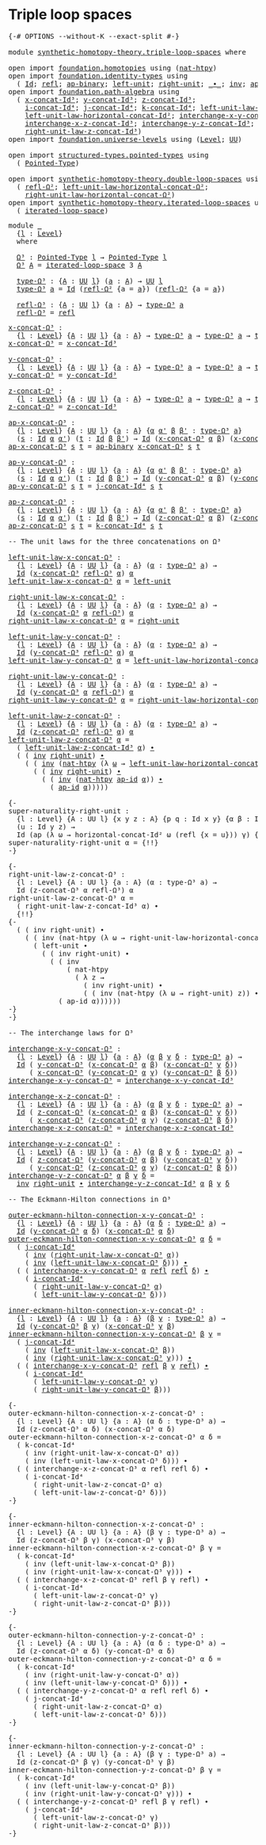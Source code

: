 # Triple loop spaces

<pre class="Agda"><a id="31" class="Symbol">{-#</a> <a id="35" class="Keyword">OPTIONS</a> <a id="43" class="Pragma">--without-K</a> <a id="55" class="Pragma">--exact-split</a> <a id="69" class="Symbol">#-}</a>

<a id="74" class="Keyword">module</a> <a id="81" href="synthetic-homotopy-theory.triple-loop-spaces.html" class="Module">synthetic-homotopy-theory.triple-loop-spaces</a> <a id="126" class="Keyword">where</a>

<a id="133" class="Keyword">open</a> <a id="138" class="Keyword">import</a> <a id="145" href="foundation.homotopies.html" class="Module">foundation.homotopies</a> <a id="167" class="Keyword">using</a> <a id="173" class="Symbol">(</a><a id="174" href="foundation-core.homotopies.html#3508" class="Function">nat-htpy</a><a id="182" class="Symbol">)</a>
<a id="184" class="Keyword">open</a> <a id="189" class="Keyword">import</a> <a id="196" href="foundation.identity-types.html" class="Module">foundation.identity-types</a> <a id="222" class="Keyword">using</a>
  <a id="230" class="Symbol">(</a> <a id="232" href="foundation-core.identity-types.html#1754" class="Datatype">Id</a><a id="234" class="Symbol">;</a> <a id="236" href="foundation-core.identity-types.html#1807" class="InductiveConstructor">refl</a><a id="240" class="Symbol">;</a> <a id="242" href="foundation-core.identity-types.html#7437" class="Function">ap-binary</a><a id="251" class="Symbol">;</a> <a id="253" href="foundation-core.identity-types.html#2986" class="Function">left-unit</a><a id="262" class="Symbol">;</a> <a id="264" href="foundation-core.identity-types.html#3061" class="Function">right-unit</a><a id="274" class="Symbol">;</a> <a id="276" href="foundation-core.identity-types.html#2412" class="Function Operator">_∙_</a><a id="279" class="Symbol">;</a> <a id="281" href="foundation-core.identity-types.html#2716" class="Function">inv</a><a id="284" class="Symbol">;</a> <a id="286" href="foundation-core.identity-types.html#4153" class="Function">ap-id</a><a id="291" class="Symbol">)</a>
<a id="293" class="Keyword">open</a> <a id="298" class="Keyword">import</a> <a id="305" href="foundation.path-algebra.html" class="Module">foundation.path-algebra</a> <a id="329" class="Keyword">using</a>
  <a id="337" class="Symbol">(</a> <a id="339" href="foundation.path-algebra.html#6449" class="Function">x-concat-Id³</a><a id="351" class="Symbol">;</a> <a id="353" href="foundation.path-algebra.html#6604" class="Function">y-concat-Id³</a><a id="365" class="Symbol">;</a> <a id="367" href="foundation.path-algebra.html#6788" class="Function">z-concat-Id³</a><a id="379" class="Symbol">;</a>
    <a id="385" href="foundation.path-algebra.html#9114" class="Function">i-concat-Id⁴</a><a id="397" class="Symbol">;</a> <a id="399" href="foundation.path-algebra.html#9344" class="Function">j-concat-Id⁴</a><a id="411" class="Symbol">;</a> <a id="413" href="foundation.path-algebra.html#9587" class="Function">k-concat-Id⁴</a><a id="425" class="Symbol">;</a> <a id="427" href="foundation.path-algebra.html#8021" class="Function">left-unit-law-z-concat-Id³</a><a id="453" class="Symbol">;</a>
    <a id="459" href="foundation.path-algebra.html#5610" class="Function">left-unit-law-horizontal-concat-Id²</a><a id="494" class="Symbol">;</a> <a id="496" href="foundation.path-algebra.html#11790" class="Function">interchange-x-y-concat-Id³</a><a id="522" class="Symbol">;</a>
    <a id="528" href="foundation.path-algebra.html#12125" class="Function">interchange-x-z-concat-Id³</a><a id="554" class="Symbol">;</a> <a id="556" href="foundation.path-algebra.html#12480" class="Function">interchange-y-z-concat-Id³</a><a id="582" class="Symbol">;</a>
    <a id="588" href="foundation.path-algebra.html#8324" class="Function">right-unit-law-z-concat-Id³</a><a id="615" class="Symbol">)</a>
<a id="617" class="Keyword">open</a> <a id="622" class="Keyword">import</a> <a id="629" href="foundation.universe-levels.html" class="Module">foundation.universe-levels</a> <a id="656" class="Keyword">using</a> <a id="662" class="Symbol">(</a><a id="663" href="Agda.Primitive.html#597" class="Postulate">Level</a><a id="668" class="Symbol">;</a> <a id="670" href="foundation-core.universe-levels.html#222" class="Primitive">UU</a><a id="672" class="Symbol">)</a>

<a id="675" class="Keyword">open</a> <a id="680" class="Keyword">import</a> <a id="687" href="structured-types.pointed-types.html" class="Module">structured-types.pointed-types</a> <a id="718" class="Keyword">using</a>
  <a id="726" class="Symbol">(</a> <a id="728" href="structured-types.pointed-types.html#383" class="Function">Pointed-Type</a><a id="740" class="Symbol">)</a>

<a id="743" class="Keyword">open</a> <a id="748" class="Keyword">import</a> <a id="755" href="synthetic-homotopy-theory.double-loop-spaces.html" class="Module">synthetic-homotopy-theory.double-loop-spaces</a> <a id="800" class="Keyword">using</a>
  <a id="808" class="Symbol">(</a> <a id="810" href="synthetic-homotopy-theory.double-loop-spaces.html#905" class="Function">refl-Ω²</a><a id="817" class="Symbol">;</a> <a id="819" href="synthetic-homotopy-theory.double-loop-spaces.html#1605" class="Function">left-unit-law-horizontal-concat-Ω²</a><a id="853" class="Symbol">;</a>
    <a id="859" href="synthetic-homotopy-theory.double-loop-spaces.html#2209" class="Function">right-unit-law-horizontal-concat-Ω²</a><a id="894" class="Symbol">)</a>
<a id="896" class="Keyword">open</a> <a id="901" class="Keyword">import</a> <a id="908" href="synthetic-homotopy-theory.iterated-loop-spaces.html" class="Module">synthetic-homotopy-theory.iterated-loop-spaces</a> <a id="955" class="Keyword">using</a>
  <a id="963" class="Symbol">(</a> <a id="965" href="synthetic-homotopy-theory.iterated-loop-spaces.html#502" class="Function">iterated-loop-space</a><a id="984" class="Symbol">)</a>
</pre>
<pre class="Agda"><a id="999" class="Keyword">module</a> <a id="1006" href="synthetic-homotopy-theory.triple-loop-spaces.html#1006" class="Module">_</a>
  <a id="1010" class="Symbol">{</a><a id="1011" href="synthetic-homotopy-theory.triple-loop-spaces.html#1011" class="Bound">l</a> <a id="1013" class="Symbol">:</a> <a id="1015" href="Agda.Primitive.html#597" class="Postulate">Level</a><a id="1020" class="Symbol">}</a>
  <a id="1024" class="Keyword">where</a>
  
  <a id="1035" href="synthetic-homotopy-theory.triple-loop-spaces.html#1035" class="Function">Ω³</a> <a id="1038" class="Symbol">:</a> <a id="1040" href="structured-types.pointed-types.html#383" class="Function">Pointed-Type</a> <a id="1053" href="synthetic-homotopy-theory.triple-loop-spaces.html#1011" class="Bound">l</a> <a id="1055" class="Symbol">→</a> <a id="1057" href="structured-types.pointed-types.html#383" class="Function">Pointed-Type</a> <a id="1070" href="synthetic-homotopy-theory.triple-loop-spaces.html#1011" class="Bound">l</a>
  <a id="1074" href="synthetic-homotopy-theory.triple-loop-spaces.html#1035" class="Function">Ω³</a> <a id="1077" href="synthetic-homotopy-theory.triple-loop-spaces.html#1077" class="Bound">A</a> <a id="1079" class="Symbol">=</a> <a id="1081" href="synthetic-homotopy-theory.iterated-loop-spaces.html#502" class="Function">iterated-loop-space</a> <a id="1101" class="Number">3</a> <a id="1103" href="synthetic-homotopy-theory.triple-loop-spaces.html#1077" class="Bound">A</a>
  
  <a id="1110" href="synthetic-homotopy-theory.triple-loop-spaces.html#1110" class="Function">type-Ω³</a> <a id="1118" class="Symbol">:</a> <a id="1120" class="Symbol">{</a><a id="1121" href="synthetic-homotopy-theory.triple-loop-spaces.html#1121" class="Bound">A</a> <a id="1123" class="Symbol">:</a> <a id="1125" href="foundation-core.universe-levels.html#222" class="Primitive">UU</a> <a id="1128" href="synthetic-homotopy-theory.triple-loop-spaces.html#1011" class="Bound">l</a><a id="1129" class="Symbol">}</a> <a id="1131" class="Symbol">(</a><a id="1132" href="synthetic-homotopy-theory.triple-loop-spaces.html#1132" class="Bound">a</a> <a id="1134" class="Symbol">:</a> <a id="1136" href="synthetic-homotopy-theory.triple-loop-spaces.html#1121" class="Bound">A</a><a id="1137" class="Symbol">)</a> <a id="1139" class="Symbol">→</a> <a id="1141" href="foundation-core.universe-levels.html#222" class="Primitive">UU</a> <a id="1144" href="synthetic-homotopy-theory.triple-loop-spaces.html#1011" class="Bound">l</a>
  <a id="1148" href="synthetic-homotopy-theory.triple-loop-spaces.html#1110" class="Function">type-Ω³</a> <a id="1156" href="synthetic-homotopy-theory.triple-loop-spaces.html#1156" class="Bound">a</a> <a id="1158" class="Symbol">=</a> <a id="1160" href="foundation-core.identity-types.html#1754" class="Datatype">Id</a> <a id="1163" class="Symbol">(</a><a id="1164" href="synthetic-homotopy-theory.double-loop-spaces.html#905" class="Function">refl-Ω²</a> <a id="1172" class="Symbol">{</a><a id="1173" class="Argument">a</a> <a id="1175" class="Symbol">=</a> <a id="1177" href="synthetic-homotopy-theory.triple-loop-spaces.html#1156" class="Bound">a</a><a id="1178" class="Symbol">})</a> <a id="1181" class="Symbol">(</a><a id="1182" href="synthetic-homotopy-theory.double-loop-spaces.html#905" class="Function">refl-Ω²</a> <a id="1190" class="Symbol">{</a><a id="1191" class="Argument">a</a> <a id="1193" class="Symbol">=</a> <a id="1195" href="synthetic-homotopy-theory.triple-loop-spaces.html#1156" class="Bound">a</a><a id="1196" class="Symbol">})</a>
  
  <a id="1204" href="synthetic-homotopy-theory.triple-loop-spaces.html#1204" class="Function">refl-Ω³</a> <a id="1212" class="Symbol">:</a> <a id="1214" class="Symbol">{</a><a id="1215" href="synthetic-homotopy-theory.triple-loop-spaces.html#1215" class="Bound">A</a> <a id="1217" class="Symbol">:</a> <a id="1219" href="foundation-core.universe-levels.html#222" class="Primitive">UU</a> <a id="1222" href="synthetic-homotopy-theory.triple-loop-spaces.html#1011" class="Bound">l</a><a id="1223" class="Symbol">}</a> <a id="1225" class="Symbol">{</a><a id="1226" href="synthetic-homotopy-theory.triple-loop-spaces.html#1226" class="Bound">a</a> <a id="1228" class="Symbol">:</a> <a id="1230" href="synthetic-homotopy-theory.triple-loop-spaces.html#1215" class="Bound">A</a><a id="1231" class="Symbol">}</a> <a id="1233" class="Symbol">→</a> <a id="1235" href="synthetic-homotopy-theory.triple-loop-spaces.html#1110" class="Function">type-Ω³</a> <a id="1243" href="synthetic-homotopy-theory.triple-loop-spaces.html#1226" class="Bound">a</a>
  <a id="1247" href="synthetic-homotopy-theory.triple-loop-spaces.html#1204" class="Function">refl-Ω³</a> <a id="1255" class="Symbol">=</a> <a id="1257" href="foundation-core.identity-types.html#1807" class="InductiveConstructor">refl</a>
</pre>
<pre class="Agda"><a id="x-concat-Ω³"></a><a id="1275" href="synthetic-homotopy-theory.triple-loop-spaces.html#1275" class="Function">x-concat-Ω³</a> <a id="1287" class="Symbol">:</a>
  <a id="1291" class="Symbol">{</a><a id="1292" href="synthetic-homotopy-theory.triple-loop-spaces.html#1292" class="Bound">l</a> <a id="1294" class="Symbol">:</a> <a id="1296" href="Agda.Primitive.html#597" class="Postulate">Level</a><a id="1301" class="Symbol">}</a> <a id="1303" class="Symbol">{</a><a id="1304" href="synthetic-homotopy-theory.triple-loop-spaces.html#1304" class="Bound">A</a> <a id="1306" class="Symbol">:</a> <a id="1308" href="foundation-core.universe-levels.html#222" class="Primitive">UU</a> <a id="1311" href="synthetic-homotopy-theory.triple-loop-spaces.html#1292" class="Bound">l</a><a id="1312" class="Symbol">}</a> <a id="1314" class="Symbol">{</a><a id="1315" href="synthetic-homotopy-theory.triple-loop-spaces.html#1315" class="Bound">a</a> <a id="1317" class="Symbol">:</a> <a id="1319" href="synthetic-homotopy-theory.triple-loop-spaces.html#1304" class="Bound">A</a><a id="1320" class="Symbol">}</a> <a id="1322" class="Symbol">→</a> <a id="1324" href="synthetic-homotopy-theory.triple-loop-spaces.html#1110" class="Function">type-Ω³</a> <a id="1332" href="synthetic-homotopy-theory.triple-loop-spaces.html#1315" class="Bound">a</a> <a id="1334" class="Symbol">→</a> <a id="1336" href="synthetic-homotopy-theory.triple-loop-spaces.html#1110" class="Function">type-Ω³</a> <a id="1344" href="synthetic-homotopy-theory.triple-loop-spaces.html#1315" class="Bound">a</a> <a id="1346" class="Symbol">→</a> <a id="1348" href="synthetic-homotopy-theory.triple-loop-spaces.html#1110" class="Function">type-Ω³</a> <a id="1356" href="synthetic-homotopy-theory.triple-loop-spaces.html#1315" class="Bound">a</a>
<a id="1358" href="synthetic-homotopy-theory.triple-loop-spaces.html#1275" class="Function">x-concat-Ω³</a> <a id="1370" class="Symbol">=</a> <a id="1372" href="foundation.path-algebra.html#6449" class="Function">x-concat-Id³</a>

<a id="y-concat-Ω³"></a><a id="1386" href="synthetic-homotopy-theory.triple-loop-spaces.html#1386" class="Function">y-concat-Ω³</a> <a id="1398" class="Symbol">:</a>
  <a id="1402" class="Symbol">{</a><a id="1403" href="synthetic-homotopy-theory.triple-loop-spaces.html#1403" class="Bound">l</a> <a id="1405" class="Symbol">:</a> <a id="1407" href="Agda.Primitive.html#597" class="Postulate">Level</a><a id="1412" class="Symbol">}</a> <a id="1414" class="Symbol">{</a><a id="1415" href="synthetic-homotopy-theory.triple-loop-spaces.html#1415" class="Bound">A</a> <a id="1417" class="Symbol">:</a> <a id="1419" href="foundation-core.universe-levels.html#222" class="Primitive">UU</a> <a id="1422" href="synthetic-homotopy-theory.triple-loop-spaces.html#1403" class="Bound">l</a><a id="1423" class="Symbol">}</a> <a id="1425" class="Symbol">{</a><a id="1426" href="synthetic-homotopy-theory.triple-loop-spaces.html#1426" class="Bound">a</a> <a id="1428" class="Symbol">:</a> <a id="1430" href="synthetic-homotopy-theory.triple-loop-spaces.html#1415" class="Bound">A</a><a id="1431" class="Symbol">}</a> <a id="1433" class="Symbol">→</a> <a id="1435" href="synthetic-homotopy-theory.triple-loop-spaces.html#1110" class="Function">type-Ω³</a> <a id="1443" href="synthetic-homotopy-theory.triple-loop-spaces.html#1426" class="Bound">a</a> <a id="1445" class="Symbol">→</a> <a id="1447" href="synthetic-homotopy-theory.triple-loop-spaces.html#1110" class="Function">type-Ω³</a> <a id="1455" href="synthetic-homotopy-theory.triple-loop-spaces.html#1426" class="Bound">a</a> <a id="1457" class="Symbol">→</a> <a id="1459" href="synthetic-homotopy-theory.triple-loop-spaces.html#1110" class="Function">type-Ω³</a> <a id="1467" href="synthetic-homotopy-theory.triple-loop-spaces.html#1426" class="Bound">a</a>
<a id="1469" href="synthetic-homotopy-theory.triple-loop-spaces.html#1386" class="Function">y-concat-Ω³</a> <a id="1481" class="Symbol">=</a> <a id="1483" href="foundation.path-algebra.html#6604" class="Function">y-concat-Id³</a>

<a id="z-concat-Ω³"></a><a id="1497" href="synthetic-homotopy-theory.triple-loop-spaces.html#1497" class="Function">z-concat-Ω³</a> <a id="1509" class="Symbol">:</a>
  <a id="1513" class="Symbol">{</a><a id="1514" href="synthetic-homotopy-theory.triple-loop-spaces.html#1514" class="Bound">l</a> <a id="1516" class="Symbol">:</a> <a id="1518" href="Agda.Primitive.html#597" class="Postulate">Level</a><a id="1523" class="Symbol">}</a> <a id="1525" class="Symbol">{</a><a id="1526" href="synthetic-homotopy-theory.triple-loop-spaces.html#1526" class="Bound">A</a> <a id="1528" class="Symbol">:</a> <a id="1530" href="foundation-core.universe-levels.html#222" class="Primitive">UU</a> <a id="1533" href="synthetic-homotopy-theory.triple-loop-spaces.html#1514" class="Bound">l</a><a id="1534" class="Symbol">}</a> <a id="1536" class="Symbol">{</a><a id="1537" href="synthetic-homotopy-theory.triple-loop-spaces.html#1537" class="Bound">a</a> <a id="1539" class="Symbol">:</a> <a id="1541" href="synthetic-homotopy-theory.triple-loop-spaces.html#1526" class="Bound">A</a><a id="1542" class="Symbol">}</a> <a id="1544" class="Symbol">→</a> <a id="1546" href="synthetic-homotopy-theory.triple-loop-spaces.html#1110" class="Function">type-Ω³</a> <a id="1554" href="synthetic-homotopy-theory.triple-loop-spaces.html#1537" class="Bound">a</a> <a id="1556" class="Symbol">→</a> <a id="1558" href="synthetic-homotopy-theory.triple-loop-spaces.html#1110" class="Function">type-Ω³</a> <a id="1566" href="synthetic-homotopy-theory.triple-loop-spaces.html#1537" class="Bound">a</a> <a id="1568" class="Symbol">→</a> <a id="1570" href="synthetic-homotopy-theory.triple-loop-spaces.html#1110" class="Function">type-Ω³</a> <a id="1578" href="synthetic-homotopy-theory.triple-loop-spaces.html#1537" class="Bound">a</a>
<a id="1580" href="synthetic-homotopy-theory.triple-loop-spaces.html#1497" class="Function">z-concat-Ω³</a> <a id="1592" class="Symbol">=</a> <a id="1594" href="foundation.path-algebra.html#6788" class="Function">z-concat-Id³</a>

<a id="ap-x-concat-Ω³"></a><a id="1608" href="synthetic-homotopy-theory.triple-loop-spaces.html#1608" class="Function">ap-x-concat-Ω³</a> <a id="1623" class="Symbol">:</a>
  <a id="1627" class="Symbol">{</a><a id="1628" href="synthetic-homotopy-theory.triple-loop-spaces.html#1628" class="Bound">l</a> <a id="1630" class="Symbol">:</a> <a id="1632" href="Agda.Primitive.html#597" class="Postulate">Level</a><a id="1637" class="Symbol">}</a> <a id="1639" class="Symbol">{</a><a id="1640" href="synthetic-homotopy-theory.triple-loop-spaces.html#1640" class="Bound">A</a> <a id="1642" class="Symbol">:</a> <a id="1644" href="foundation-core.universe-levels.html#222" class="Primitive">UU</a> <a id="1647" href="synthetic-homotopy-theory.triple-loop-spaces.html#1628" class="Bound">l</a><a id="1648" class="Symbol">}</a> <a id="1650" class="Symbol">{</a><a id="1651" href="synthetic-homotopy-theory.triple-loop-spaces.html#1651" class="Bound">a</a> <a id="1653" class="Symbol">:</a> <a id="1655" href="synthetic-homotopy-theory.triple-loop-spaces.html#1640" class="Bound">A</a><a id="1656" class="Symbol">}</a> <a id="1658" class="Symbol">{</a><a id="1659" href="synthetic-homotopy-theory.triple-loop-spaces.html#1659" class="Bound">α</a> <a id="1661" href="synthetic-homotopy-theory.triple-loop-spaces.html#1661" class="Bound">α&#39;</a> <a id="1664" href="synthetic-homotopy-theory.triple-loop-spaces.html#1664" class="Bound">β</a> <a id="1666" href="synthetic-homotopy-theory.triple-loop-spaces.html#1666" class="Bound">β&#39;</a> <a id="1669" class="Symbol">:</a> <a id="1671" href="synthetic-homotopy-theory.triple-loop-spaces.html#1110" class="Function">type-Ω³</a> <a id="1679" href="synthetic-homotopy-theory.triple-loop-spaces.html#1651" class="Bound">a</a><a id="1680" class="Symbol">}</a>
  <a id="1684" class="Symbol">(</a><a id="1685" href="synthetic-homotopy-theory.triple-loop-spaces.html#1685" class="Bound">s</a> <a id="1687" class="Symbol">:</a> <a id="1689" href="foundation-core.identity-types.html#1754" class="Datatype">Id</a> <a id="1692" href="synthetic-homotopy-theory.triple-loop-spaces.html#1659" class="Bound">α</a> <a id="1694" href="synthetic-homotopy-theory.triple-loop-spaces.html#1661" class="Bound">α&#39;</a><a id="1696" class="Symbol">)</a> <a id="1698" class="Symbol">(</a><a id="1699" href="synthetic-homotopy-theory.triple-loop-spaces.html#1699" class="Bound">t</a> <a id="1701" class="Symbol">:</a> <a id="1703" href="foundation-core.identity-types.html#1754" class="Datatype">Id</a> <a id="1706" href="synthetic-homotopy-theory.triple-loop-spaces.html#1664" class="Bound">β</a> <a id="1708" href="synthetic-homotopy-theory.triple-loop-spaces.html#1666" class="Bound">β&#39;</a><a id="1710" class="Symbol">)</a> <a id="1712" class="Symbol">→</a> <a id="1714" href="foundation-core.identity-types.html#1754" class="Datatype">Id</a> <a id="1717" class="Symbol">(</a><a id="1718" href="synthetic-homotopy-theory.triple-loop-spaces.html#1275" class="Function">x-concat-Ω³</a> <a id="1730" href="synthetic-homotopy-theory.triple-loop-spaces.html#1659" class="Bound">α</a> <a id="1732" href="synthetic-homotopy-theory.triple-loop-spaces.html#1664" class="Bound">β</a><a id="1733" class="Symbol">)</a> <a id="1735" class="Symbol">(</a><a id="1736" href="synthetic-homotopy-theory.triple-loop-spaces.html#1275" class="Function">x-concat-Ω³</a> <a id="1748" href="synthetic-homotopy-theory.triple-loop-spaces.html#1661" class="Bound">α&#39;</a> <a id="1751" href="synthetic-homotopy-theory.triple-loop-spaces.html#1666" class="Bound">β&#39;</a><a id="1753" class="Symbol">)</a>
<a id="1755" href="synthetic-homotopy-theory.triple-loop-spaces.html#1608" class="Function">ap-x-concat-Ω³</a> <a id="1770" href="synthetic-homotopy-theory.triple-loop-spaces.html#1770" class="Bound">s</a> <a id="1772" href="synthetic-homotopy-theory.triple-loop-spaces.html#1772" class="Bound">t</a> <a id="1774" class="Symbol">=</a> <a id="1776" href="foundation-core.identity-types.html#7437" class="Function">ap-binary</a> <a id="1786" href="synthetic-homotopy-theory.triple-loop-spaces.html#1275" class="Function">x-concat-Ω³</a> <a id="1798" href="synthetic-homotopy-theory.triple-loop-spaces.html#1770" class="Bound">s</a> <a id="1800" href="synthetic-homotopy-theory.triple-loop-spaces.html#1772" class="Bound">t</a>

<a id="ap-y-concat-Ω³"></a><a id="1803" href="synthetic-homotopy-theory.triple-loop-spaces.html#1803" class="Function">ap-y-concat-Ω³</a> <a id="1818" class="Symbol">:</a>
  <a id="1822" class="Symbol">{</a><a id="1823" href="synthetic-homotopy-theory.triple-loop-spaces.html#1823" class="Bound">l</a> <a id="1825" class="Symbol">:</a> <a id="1827" href="Agda.Primitive.html#597" class="Postulate">Level</a><a id="1832" class="Symbol">}</a> <a id="1834" class="Symbol">{</a><a id="1835" href="synthetic-homotopy-theory.triple-loop-spaces.html#1835" class="Bound">A</a> <a id="1837" class="Symbol">:</a> <a id="1839" href="foundation-core.universe-levels.html#222" class="Primitive">UU</a> <a id="1842" href="synthetic-homotopy-theory.triple-loop-spaces.html#1823" class="Bound">l</a><a id="1843" class="Symbol">}</a> <a id="1845" class="Symbol">{</a><a id="1846" href="synthetic-homotopy-theory.triple-loop-spaces.html#1846" class="Bound">a</a> <a id="1848" class="Symbol">:</a> <a id="1850" href="synthetic-homotopy-theory.triple-loop-spaces.html#1835" class="Bound">A</a><a id="1851" class="Symbol">}</a> <a id="1853" class="Symbol">{</a><a id="1854" href="synthetic-homotopy-theory.triple-loop-spaces.html#1854" class="Bound">α</a> <a id="1856" href="synthetic-homotopy-theory.triple-loop-spaces.html#1856" class="Bound">α&#39;</a> <a id="1859" href="synthetic-homotopy-theory.triple-loop-spaces.html#1859" class="Bound">β</a> <a id="1861" href="synthetic-homotopy-theory.triple-loop-spaces.html#1861" class="Bound">β&#39;</a> <a id="1864" class="Symbol">:</a> <a id="1866" href="synthetic-homotopy-theory.triple-loop-spaces.html#1110" class="Function">type-Ω³</a> <a id="1874" href="synthetic-homotopy-theory.triple-loop-spaces.html#1846" class="Bound">a</a><a id="1875" class="Symbol">}</a>
  <a id="1879" class="Symbol">(</a><a id="1880" href="synthetic-homotopy-theory.triple-loop-spaces.html#1880" class="Bound">s</a> <a id="1882" class="Symbol">:</a> <a id="1884" href="foundation-core.identity-types.html#1754" class="Datatype">Id</a> <a id="1887" href="synthetic-homotopy-theory.triple-loop-spaces.html#1854" class="Bound">α</a> <a id="1889" href="synthetic-homotopy-theory.triple-loop-spaces.html#1856" class="Bound">α&#39;</a><a id="1891" class="Symbol">)</a> <a id="1893" class="Symbol">(</a><a id="1894" href="synthetic-homotopy-theory.triple-loop-spaces.html#1894" class="Bound">t</a> <a id="1896" class="Symbol">:</a> <a id="1898" href="foundation-core.identity-types.html#1754" class="Datatype">Id</a> <a id="1901" href="synthetic-homotopy-theory.triple-loop-spaces.html#1859" class="Bound">β</a> <a id="1903" href="synthetic-homotopy-theory.triple-loop-spaces.html#1861" class="Bound">β&#39;</a><a id="1905" class="Symbol">)</a> <a id="1907" class="Symbol">→</a> <a id="1909" href="foundation-core.identity-types.html#1754" class="Datatype">Id</a> <a id="1912" class="Symbol">(</a><a id="1913" href="synthetic-homotopy-theory.triple-loop-spaces.html#1386" class="Function">y-concat-Ω³</a> <a id="1925" href="synthetic-homotopy-theory.triple-loop-spaces.html#1854" class="Bound">α</a> <a id="1927" href="synthetic-homotopy-theory.triple-loop-spaces.html#1859" class="Bound">β</a><a id="1928" class="Symbol">)</a> <a id="1930" class="Symbol">(</a><a id="1931" href="synthetic-homotopy-theory.triple-loop-spaces.html#1386" class="Function">y-concat-Ω³</a> <a id="1943" href="synthetic-homotopy-theory.triple-loop-spaces.html#1856" class="Bound">α&#39;</a> <a id="1946" href="synthetic-homotopy-theory.triple-loop-spaces.html#1861" class="Bound">β&#39;</a><a id="1948" class="Symbol">)</a>
<a id="1950" href="synthetic-homotopy-theory.triple-loop-spaces.html#1803" class="Function">ap-y-concat-Ω³</a> <a id="1965" href="synthetic-homotopy-theory.triple-loop-spaces.html#1965" class="Bound">s</a> <a id="1967" href="synthetic-homotopy-theory.triple-loop-spaces.html#1967" class="Bound">t</a> <a id="1969" class="Symbol">=</a> <a id="1971" href="foundation.path-algebra.html#9344" class="Function">j-concat-Id⁴</a> <a id="1984" href="synthetic-homotopy-theory.triple-loop-spaces.html#1965" class="Bound">s</a> <a id="1986" href="synthetic-homotopy-theory.triple-loop-spaces.html#1967" class="Bound">t</a>

<a id="ap-z-concat-Ω³"></a><a id="1989" href="synthetic-homotopy-theory.triple-loop-spaces.html#1989" class="Function">ap-z-concat-Ω³</a> <a id="2004" class="Symbol">:</a>
  <a id="2008" class="Symbol">{</a><a id="2009" href="synthetic-homotopy-theory.triple-loop-spaces.html#2009" class="Bound">l</a> <a id="2011" class="Symbol">:</a> <a id="2013" href="Agda.Primitive.html#597" class="Postulate">Level</a><a id="2018" class="Symbol">}</a> <a id="2020" class="Symbol">{</a><a id="2021" href="synthetic-homotopy-theory.triple-loop-spaces.html#2021" class="Bound">A</a> <a id="2023" class="Symbol">:</a> <a id="2025" href="foundation-core.universe-levels.html#222" class="Primitive">UU</a> <a id="2028" href="synthetic-homotopy-theory.triple-loop-spaces.html#2009" class="Bound">l</a><a id="2029" class="Symbol">}</a> <a id="2031" class="Symbol">{</a><a id="2032" href="synthetic-homotopy-theory.triple-loop-spaces.html#2032" class="Bound">a</a> <a id="2034" class="Symbol">:</a> <a id="2036" href="synthetic-homotopy-theory.triple-loop-spaces.html#2021" class="Bound">A</a><a id="2037" class="Symbol">}</a> <a id="2039" class="Symbol">{</a><a id="2040" href="synthetic-homotopy-theory.triple-loop-spaces.html#2040" class="Bound">α</a> <a id="2042" href="synthetic-homotopy-theory.triple-loop-spaces.html#2042" class="Bound">α&#39;</a> <a id="2045" href="synthetic-homotopy-theory.triple-loop-spaces.html#2045" class="Bound">β</a> <a id="2047" href="synthetic-homotopy-theory.triple-loop-spaces.html#2047" class="Bound">β&#39;</a> <a id="2050" class="Symbol">:</a> <a id="2052" href="synthetic-homotopy-theory.triple-loop-spaces.html#1110" class="Function">type-Ω³</a> <a id="2060" href="synthetic-homotopy-theory.triple-loop-spaces.html#2032" class="Bound">a</a><a id="2061" class="Symbol">}</a>
  <a id="2065" class="Symbol">(</a><a id="2066" href="synthetic-homotopy-theory.triple-loop-spaces.html#2066" class="Bound">s</a> <a id="2068" class="Symbol">:</a> <a id="2070" href="foundation-core.identity-types.html#1754" class="Datatype">Id</a> <a id="2073" href="synthetic-homotopy-theory.triple-loop-spaces.html#2040" class="Bound">α</a> <a id="2075" href="synthetic-homotopy-theory.triple-loop-spaces.html#2042" class="Bound">α&#39;</a><a id="2077" class="Symbol">)</a> <a id="2079" class="Symbol">(</a><a id="2080" href="synthetic-homotopy-theory.triple-loop-spaces.html#2080" class="Bound">t</a> <a id="2082" class="Symbol">:</a> <a id="2084" href="foundation-core.identity-types.html#1754" class="Datatype">Id</a> <a id="2087" href="synthetic-homotopy-theory.triple-loop-spaces.html#2045" class="Bound">β</a> <a id="2089" href="synthetic-homotopy-theory.triple-loop-spaces.html#2047" class="Bound">β&#39;</a><a id="2091" class="Symbol">)</a> <a id="2093" class="Symbol">→</a> <a id="2095" href="foundation-core.identity-types.html#1754" class="Datatype">Id</a> <a id="2098" class="Symbol">(</a><a id="2099" href="synthetic-homotopy-theory.triple-loop-spaces.html#1497" class="Function">z-concat-Ω³</a> <a id="2111" href="synthetic-homotopy-theory.triple-loop-spaces.html#2040" class="Bound">α</a> <a id="2113" href="synthetic-homotopy-theory.triple-loop-spaces.html#2045" class="Bound">β</a><a id="2114" class="Symbol">)</a> <a id="2116" class="Symbol">(</a><a id="2117" href="synthetic-homotopy-theory.triple-loop-spaces.html#1497" class="Function">z-concat-Ω³</a> <a id="2129" href="synthetic-homotopy-theory.triple-loop-spaces.html#2042" class="Bound">α&#39;</a> <a id="2132" href="synthetic-homotopy-theory.triple-loop-spaces.html#2047" class="Bound">β&#39;</a><a id="2134" class="Symbol">)</a>
<a id="2136" href="synthetic-homotopy-theory.triple-loop-spaces.html#1989" class="Function">ap-z-concat-Ω³</a> <a id="2151" href="synthetic-homotopy-theory.triple-loop-spaces.html#2151" class="Bound">s</a> <a id="2153" href="synthetic-homotopy-theory.triple-loop-spaces.html#2153" class="Bound">t</a> <a id="2155" class="Symbol">=</a> <a id="2157" href="foundation.path-algebra.html#9587" class="Function">k-concat-Id⁴</a> <a id="2170" href="synthetic-homotopy-theory.triple-loop-spaces.html#2151" class="Bound">s</a> <a id="2172" href="synthetic-homotopy-theory.triple-loop-spaces.html#2153" class="Bound">t</a>

<a id="2175" class="Comment">-- The unit laws for the three concatenations on Ω³</a>

<a id="left-unit-law-x-concat-Ω³"></a><a id="2228" href="synthetic-homotopy-theory.triple-loop-spaces.html#2228" class="Function">left-unit-law-x-concat-Ω³</a> <a id="2254" class="Symbol">:</a>
  <a id="2258" class="Symbol">{</a><a id="2259" href="synthetic-homotopy-theory.triple-loop-spaces.html#2259" class="Bound">l</a> <a id="2261" class="Symbol">:</a> <a id="2263" href="Agda.Primitive.html#597" class="Postulate">Level</a><a id="2268" class="Symbol">}</a> <a id="2270" class="Symbol">{</a><a id="2271" href="synthetic-homotopy-theory.triple-loop-spaces.html#2271" class="Bound">A</a> <a id="2273" class="Symbol">:</a> <a id="2275" href="foundation-core.universe-levels.html#222" class="Primitive">UU</a> <a id="2278" href="synthetic-homotopy-theory.triple-loop-spaces.html#2259" class="Bound">l</a><a id="2279" class="Symbol">}</a> <a id="2281" class="Symbol">{</a><a id="2282" href="synthetic-homotopy-theory.triple-loop-spaces.html#2282" class="Bound">a</a> <a id="2284" class="Symbol">:</a> <a id="2286" href="synthetic-homotopy-theory.triple-loop-spaces.html#2271" class="Bound">A</a><a id="2287" class="Symbol">}</a> <a id="2289" class="Symbol">(</a><a id="2290" href="synthetic-homotopy-theory.triple-loop-spaces.html#2290" class="Bound">α</a> <a id="2292" class="Symbol">:</a> <a id="2294" href="synthetic-homotopy-theory.triple-loop-spaces.html#1110" class="Function">type-Ω³</a> <a id="2302" href="synthetic-homotopy-theory.triple-loop-spaces.html#2282" class="Bound">a</a><a id="2303" class="Symbol">)</a> <a id="2305" class="Symbol">→</a>
  <a id="2309" href="foundation-core.identity-types.html#1754" class="Datatype">Id</a> <a id="2312" class="Symbol">(</a><a id="2313" href="synthetic-homotopy-theory.triple-loop-spaces.html#1275" class="Function">x-concat-Ω³</a> <a id="2325" href="synthetic-homotopy-theory.triple-loop-spaces.html#1204" class="Function">refl-Ω³</a> <a id="2333" href="synthetic-homotopy-theory.triple-loop-spaces.html#2290" class="Bound">α</a><a id="2334" class="Symbol">)</a> <a id="2336" href="synthetic-homotopy-theory.triple-loop-spaces.html#2290" class="Bound">α</a>
<a id="2338" href="synthetic-homotopy-theory.triple-loop-spaces.html#2228" class="Function">left-unit-law-x-concat-Ω³</a> <a id="2364" href="synthetic-homotopy-theory.triple-loop-spaces.html#2364" class="Bound">α</a> <a id="2366" class="Symbol">=</a> <a id="2368" href="foundation-core.identity-types.html#2986" class="Function">left-unit</a>

<a id="right-unit-law-x-concat-Ω³"></a><a id="2379" href="synthetic-homotopy-theory.triple-loop-spaces.html#2379" class="Function">right-unit-law-x-concat-Ω³</a> <a id="2406" class="Symbol">:</a>
  <a id="2410" class="Symbol">{</a><a id="2411" href="synthetic-homotopy-theory.triple-loop-spaces.html#2411" class="Bound">l</a> <a id="2413" class="Symbol">:</a> <a id="2415" href="Agda.Primitive.html#597" class="Postulate">Level</a><a id="2420" class="Symbol">}</a> <a id="2422" class="Symbol">{</a><a id="2423" href="synthetic-homotopy-theory.triple-loop-spaces.html#2423" class="Bound">A</a> <a id="2425" class="Symbol">:</a> <a id="2427" href="foundation-core.universe-levels.html#222" class="Primitive">UU</a> <a id="2430" href="synthetic-homotopy-theory.triple-loop-spaces.html#2411" class="Bound">l</a><a id="2431" class="Symbol">}</a> <a id="2433" class="Symbol">{</a><a id="2434" href="synthetic-homotopy-theory.triple-loop-spaces.html#2434" class="Bound">a</a> <a id="2436" class="Symbol">:</a> <a id="2438" href="synthetic-homotopy-theory.triple-loop-spaces.html#2423" class="Bound">A</a><a id="2439" class="Symbol">}</a> <a id="2441" class="Symbol">(</a><a id="2442" href="synthetic-homotopy-theory.triple-loop-spaces.html#2442" class="Bound">α</a> <a id="2444" class="Symbol">:</a> <a id="2446" href="synthetic-homotopy-theory.triple-loop-spaces.html#1110" class="Function">type-Ω³</a> <a id="2454" href="synthetic-homotopy-theory.triple-loop-spaces.html#2434" class="Bound">a</a><a id="2455" class="Symbol">)</a> <a id="2457" class="Symbol">→</a>
  <a id="2461" href="foundation-core.identity-types.html#1754" class="Datatype">Id</a> <a id="2464" class="Symbol">(</a><a id="2465" href="synthetic-homotopy-theory.triple-loop-spaces.html#1275" class="Function">x-concat-Ω³</a> <a id="2477" href="synthetic-homotopy-theory.triple-loop-spaces.html#2442" class="Bound">α</a> <a id="2479" href="synthetic-homotopy-theory.triple-loop-spaces.html#1204" class="Function">refl-Ω³</a><a id="2486" class="Symbol">)</a> <a id="2488" href="synthetic-homotopy-theory.triple-loop-spaces.html#2442" class="Bound">α</a>
<a id="2490" href="synthetic-homotopy-theory.triple-loop-spaces.html#2379" class="Function">right-unit-law-x-concat-Ω³</a> <a id="2517" href="synthetic-homotopy-theory.triple-loop-spaces.html#2517" class="Bound">α</a> <a id="2519" class="Symbol">=</a> <a id="2521" href="foundation-core.identity-types.html#3061" class="Function">right-unit</a>

<a id="left-unit-law-y-concat-Ω³"></a><a id="2533" href="synthetic-homotopy-theory.triple-loop-spaces.html#2533" class="Function">left-unit-law-y-concat-Ω³</a> <a id="2559" class="Symbol">:</a>
  <a id="2563" class="Symbol">{</a><a id="2564" href="synthetic-homotopy-theory.triple-loop-spaces.html#2564" class="Bound">l</a> <a id="2566" class="Symbol">:</a> <a id="2568" href="Agda.Primitive.html#597" class="Postulate">Level</a><a id="2573" class="Symbol">}</a> <a id="2575" class="Symbol">{</a><a id="2576" href="synthetic-homotopy-theory.triple-loop-spaces.html#2576" class="Bound">A</a> <a id="2578" class="Symbol">:</a> <a id="2580" href="foundation-core.universe-levels.html#222" class="Primitive">UU</a> <a id="2583" href="synthetic-homotopy-theory.triple-loop-spaces.html#2564" class="Bound">l</a><a id="2584" class="Symbol">}</a> <a id="2586" class="Symbol">{</a><a id="2587" href="synthetic-homotopy-theory.triple-loop-spaces.html#2587" class="Bound">a</a> <a id="2589" class="Symbol">:</a> <a id="2591" href="synthetic-homotopy-theory.triple-loop-spaces.html#2576" class="Bound">A</a><a id="2592" class="Symbol">}</a> <a id="2594" class="Symbol">(</a><a id="2595" href="synthetic-homotopy-theory.triple-loop-spaces.html#2595" class="Bound">α</a> <a id="2597" class="Symbol">:</a> <a id="2599" href="synthetic-homotopy-theory.triple-loop-spaces.html#1110" class="Function">type-Ω³</a> <a id="2607" href="synthetic-homotopy-theory.triple-loop-spaces.html#2587" class="Bound">a</a><a id="2608" class="Symbol">)</a> <a id="2610" class="Symbol">→</a>
  <a id="2614" href="foundation-core.identity-types.html#1754" class="Datatype">Id</a> <a id="2617" class="Symbol">(</a><a id="2618" href="synthetic-homotopy-theory.triple-loop-spaces.html#1386" class="Function">y-concat-Ω³</a> <a id="2630" href="synthetic-homotopy-theory.triple-loop-spaces.html#1204" class="Function">refl-Ω³</a> <a id="2638" href="synthetic-homotopy-theory.triple-loop-spaces.html#2595" class="Bound">α</a><a id="2639" class="Symbol">)</a> <a id="2641" href="synthetic-homotopy-theory.triple-loop-spaces.html#2595" class="Bound">α</a>
<a id="2643" href="synthetic-homotopy-theory.triple-loop-spaces.html#2533" class="Function">left-unit-law-y-concat-Ω³</a> <a id="2669" href="synthetic-homotopy-theory.triple-loop-spaces.html#2669" class="Bound">α</a> <a id="2671" class="Symbol">=</a> <a id="2673" href="synthetic-homotopy-theory.double-loop-spaces.html#1605" class="Function">left-unit-law-horizontal-concat-Ω²</a>

<a id="right-unit-law-y-concat-Ω³"></a><a id="2709" href="synthetic-homotopy-theory.triple-loop-spaces.html#2709" class="Function">right-unit-law-y-concat-Ω³</a> <a id="2736" class="Symbol">:</a>
  <a id="2740" class="Symbol">{</a><a id="2741" href="synthetic-homotopy-theory.triple-loop-spaces.html#2741" class="Bound">l</a> <a id="2743" class="Symbol">:</a> <a id="2745" href="Agda.Primitive.html#597" class="Postulate">Level</a><a id="2750" class="Symbol">}</a> <a id="2752" class="Symbol">{</a><a id="2753" href="synthetic-homotopy-theory.triple-loop-spaces.html#2753" class="Bound">A</a> <a id="2755" class="Symbol">:</a> <a id="2757" href="foundation-core.universe-levels.html#222" class="Primitive">UU</a> <a id="2760" href="synthetic-homotopy-theory.triple-loop-spaces.html#2741" class="Bound">l</a><a id="2761" class="Symbol">}</a> <a id="2763" class="Symbol">{</a><a id="2764" href="synthetic-homotopy-theory.triple-loop-spaces.html#2764" class="Bound">a</a> <a id="2766" class="Symbol">:</a> <a id="2768" href="synthetic-homotopy-theory.triple-loop-spaces.html#2753" class="Bound">A</a><a id="2769" class="Symbol">}</a> <a id="2771" class="Symbol">(</a><a id="2772" href="synthetic-homotopy-theory.triple-loop-spaces.html#2772" class="Bound">α</a> <a id="2774" class="Symbol">:</a> <a id="2776" href="synthetic-homotopy-theory.triple-loop-spaces.html#1110" class="Function">type-Ω³</a> <a id="2784" href="synthetic-homotopy-theory.triple-loop-spaces.html#2764" class="Bound">a</a><a id="2785" class="Symbol">)</a> <a id="2787" class="Symbol">→</a>
  <a id="2791" href="foundation-core.identity-types.html#1754" class="Datatype">Id</a> <a id="2794" class="Symbol">(</a><a id="2795" href="synthetic-homotopy-theory.triple-loop-spaces.html#1386" class="Function">y-concat-Ω³</a> <a id="2807" href="synthetic-homotopy-theory.triple-loop-spaces.html#2772" class="Bound">α</a> <a id="2809" href="synthetic-homotopy-theory.triple-loop-spaces.html#1204" class="Function">refl-Ω³</a><a id="2816" class="Symbol">)</a> <a id="2818" href="synthetic-homotopy-theory.triple-loop-spaces.html#2772" class="Bound">α</a>
<a id="2820" href="synthetic-homotopy-theory.triple-loop-spaces.html#2709" class="Function">right-unit-law-y-concat-Ω³</a> <a id="2847" href="synthetic-homotopy-theory.triple-loop-spaces.html#2847" class="Bound">α</a> <a id="2849" class="Symbol">=</a> <a id="2851" href="synthetic-homotopy-theory.double-loop-spaces.html#2209" class="Function">right-unit-law-horizontal-concat-Ω²</a>

<a id="left-unit-law-z-concat-Ω³"></a><a id="2888" href="synthetic-homotopy-theory.triple-loop-spaces.html#2888" class="Function">left-unit-law-z-concat-Ω³</a> <a id="2914" class="Symbol">:</a>
  <a id="2918" class="Symbol">{</a><a id="2919" href="synthetic-homotopy-theory.triple-loop-spaces.html#2919" class="Bound">l</a> <a id="2921" class="Symbol">:</a> <a id="2923" href="Agda.Primitive.html#597" class="Postulate">Level</a><a id="2928" class="Symbol">}</a> <a id="2930" class="Symbol">{</a><a id="2931" href="synthetic-homotopy-theory.triple-loop-spaces.html#2931" class="Bound">A</a> <a id="2933" class="Symbol">:</a> <a id="2935" href="foundation-core.universe-levels.html#222" class="Primitive">UU</a> <a id="2938" href="synthetic-homotopy-theory.triple-loop-spaces.html#2919" class="Bound">l</a><a id="2939" class="Symbol">}</a> <a id="2941" class="Symbol">{</a><a id="2942" href="synthetic-homotopy-theory.triple-loop-spaces.html#2942" class="Bound">a</a> <a id="2944" class="Symbol">:</a> <a id="2946" href="synthetic-homotopy-theory.triple-loop-spaces.html#2931" class="Bound">A</a><a id="2947" class="Symbol">}</a> <a id="2949" class="Symbol">(</a><a id="2950" href="synthetic-homotopy-theory.triple-loop-spaces.html#2950" class="Bound">α</a> <a id="2952" class="Symbol">:</a> <a id="2954" href="synthetic-homotopy-theory.triple-loop-spaces.html#1110" class="Function">type-Ω³</a> <a id="2962" href="synthetic-homotopy-theory.triple-loop-spaces.html#2942" class="Bound">a</a><a id="2963" class="Symbol">)</a> <a id="2965" class="Symbol">→</a>
  <a id="2969" href="foundation-core.identity-types.html#1754" class="Datatype">Id</a> <a id="2972" class="Symbol">(</a><a id="2973" href="synthetic-homotopy-theory.triple-loop-spaces.html#1497" class="Function">z-concat-Ω³</a> <a id="2985" href="synthetic-homotopy-theory.triple-loop-spaces.html#1204" class="Function">refl-Ω³</a> <a id="2993" href="synthetic-homotopy-theory.triple-loop-spaces.html#2950" class="Bound">α</a><a id="2994" class="Symbol">)</a> <a id="2996" href="synthetic-homotopy-theory.triple-loop-spaces.html#2950" class="Bound">α</a>
<a id="2998" href="synthetic-homotopy-theory.triple-loop-spaces.html#2888" class="Function">left-unit-law-z-concat-Ω³</a> <a id="3024" href="synthetic-homotopy-theory.triple-loop-spaces.html#3024" class="Bound">α</a> <a id="3026" class="Symbol">=</a>
  <a id="3030" class="Symbol">(</a> <a id="3032" href="foundation.path-algebra.html#8021" class="Function">left-unit-law-z-concat-Id³</a> <a id="3059" href="synthetic-homotopy-theory.triple-loop-spaces.html#3024" class="Bound">α</a><a id="3060" class="Symbol">)</a> <a id="3062" href="foundation-core.identity-types.html#2412" class="Function Operator">∙</a>
  <a id="3066" class="Symbol">(</a> <a id="3068" class="Symbol">(</a> <a id="3070" href="foundation-core.identity-types.html#2716" class="Function">inv</a> <a id="3074" href="foundation-core.identity-types.html#3061" class="Function">right-unit</a><a id="3084" class="Symbol">)</a> <a id="3086" href="foundation-core.identity-types.html#2412" class="Function Operator">∙</a>
    <a id="3092" class="Symbol">(</a> <a id="3094" class="Symbol">(</a> <a id="3096" href="foundation-core.identity-types.html#2716" class="Function">inv</a> <a id="3100" class="Symbol">(</a><a id="3101" href="foundation-core.homotopies.html#3508" class="Function">nat-htpy</a> <a id="3110" class="Symbol">(λ</a> <a id="3113" href="synthetic-homotopy-theory.triple-loop-spaces.html#3113" class="Bound">ω</a> <a id="3115" class="Symbol">→</a> <a id="3117" href="foundation.path-algebra.html#5610" class="Function">left-unit-law-horizontal-concat-Id²</a> <a id="3153" href="synthetic-homotopy-theory.triple-loop-spaces.html#3113" class="Bound">ω</a><a id="3154" class="Symbol">)</a> <a id="3156" href="synthetic-homotopy-theory.triple-loop-spaces.html#3024" class="Bound">α</a><a id="3157" class="Symbol">))</a> <a id="3160" href="foundation-core.identity-types.html#2412" class="Function Operator">∙</a>
      <a id="3168" class="Symbol">(</a> <a id="3170" class="Symbol">(</a> <a id="3172" href="foundation-core.identity-types.html#2716" class="Function">inv</a> <a id="3176" href="foundation-core.identity-types.html#3061" class="Function">right-unit</a><a id="3186" class="Symbol">)</a> <a id="3188" href="foundation-core.identity-types.html#2412" class="Function Operator">∙</a>
        <a id="3198" class="Symbol">(</a> <a id="3200" class="Symbol">(</a> <a id="3202" href="foundation-core.identity-types.html#2716" class="Function">inv</a> <a id="3206" class="Symbol">(</a><a id="3207" href="foundation-core.homotopies.html#3508" class="Function">nat-htpy</a> <a id="3216" href="foundation-core.identity-types.html#4153" class="Function">ap-id</a> <a id="3222" href="synthetic-homotopy-theory.triple-loop-spaces.html#3024" class="Bound">α</a><a id="3223" class="Symbol">))</a> <a id="3226" href="foundation-core.identity-types.html#2412" class="Function Operator">∙</a>
          <a id="3238" class="Symbol">(</a> <a id="3240" href="foundation-core.identity-types.html#4153" class="Function">ap-id</a> <a id="3246" href="synthetic-homotopy-theory.triple-loop-spaces.html#3024" class="Bound">α</a><a id="3247" class="Symbol">)))))</a>

<a id="3254" class="Comment">{-
super-naturality-right-unit :
  {l : Level} {A : UU l} {x y z : A} {p q : Id x y} {α β : Id p q} (γ : Id α β)
  (u : Id y z) →
  Id (ap (λ ω → horizontal-concat-Id² ω (refl {x = u})) γ) {!!}
super-naturality-right-unit α = {!!}
-}</a>

<a id="3489" class="Comment">{-
right-unit-law-z-concat-Ω³ :
  {l : Level} {A : UU l} {a : A} (α : type-Ω³ a) →
  Id (z-concat-Ω³ α refl-Ω³) α
right-unit-law-z-concat-Ω³ α =
  ( right-unit-law-z-concat-Id³ α) ∙
  {!!}
{-
  ( ( inv right-unit) ∙
    ( ( inv (nat-htpy (λ ω → right-unit-law-horizontal-concat-Id² ω) α)) ∙
      ( left-unit ∙
        ( ( inv right-unit) ∙
          ( ( inv
              ( nat-htpy
                ( λ z →
                  ( inv right-unit) ∙
                  ( ( inv (nat-htpy (λ ω → right-unit) z)) ∙ ( ap-id z))) α)) ∙
            ( ap-id α))))))
-}
-}</a>

<a id="4050" class="Comment">-- The interchange laws for Ω³</a>

<a id="interchange-x-y-concat-Ω³"></a><a id="4082" href="synthetic-homotopy-theory.triple-loop-spaces.html#4082" class="Function">interchange-x-y-concat-Ω³</a> <a id="4108" class="Symbol">:</a>
  <a id="4112" class="Symbol">{</a><a id="4113" href="synthetic-homotopy-theory.triple-loop-spaces.html#4113" class="Bound">l</a> <a id="4115" class="Symbol">:</a> <a id="4117" href="Agda.Primitive.html#597" class="Postulate">Level</a><a id="4122" class="Symbol">}</a> <a id="4124" class="Symbol">{</a><a id="4125" href="synthetic-homotopy-theory.triple-loop-spaces.html#4125" class="Bound">A</a> <a id="4127" class="Symbol">:</a> <a id="4129" href="foundation-core.universe-levels.html#222" class="Primitive">UU</a> <a id="4132" href="synthetic-homotopy-theory.triple-loop-spaces.html#4113" class="Bound">l</a><a id="4133" class="Symbol">}</a> <a id="4135" class="Symbol">{</a><a id="4136" href="synthetic-homotopy-theory.triple-loop-spaces.html#4136" class="Bound">a</a> <a id="4138" class="Symbol">:</a> <a id="4140" href="synthetic-homotopy-theory.triple-loop-spaces.html#4125" class="Bound">A</a><a id="4141" class="Symbol">}</a> <a id="4143" class="Symbol">(</a><a id="4144" href="synthetic-homotopy-theory.triple-loop-spaces.html#4144" class="Bound">α</a> <a id="4146" href="synthetic-homotopy-theory.triple-loop-spaces.html#4146" class="Bound">β</a> <a id="4148" href="synthetic-homotopy-theory.triple-loop-spaces.html#4148" class="Bound">γ</a> <a id="4150" href="synthetic-homotopy-theory.triple-loop-spaces.html#4150" class="Bound">δ</a> <a id="4152" class="Symbol">:</a> <a id="4154" href="synthetic-homotopy-theory.triple-loop-spaces.html#1110" class="Function">type-Ω³</a> <a id="4162" href="synthetic-homotopy-theory.triple-loop-spaces.html#4136" class="Bound">a</a><a id="4163" class="Symbol">)</a> <a id="4165" class="Symbol">→</a>
  <a id="4169" href="foundation-core.identity-types.html#1754" class="Datatype">Id</a> <a id="4172" class="Symbol">(</a> <a id="4174" href="synthetic-homotopy-theory.triple-loop-spaces.html#1386" class="Function">y-concat-Ω³</a> <a id="4186" class="Symbol">(</a><a id="4187" href="synthetic-homotopy-theory.triple-loop-spaces.html#1275" class="Function">x-concat-Ω³</a> <a id="4199" href="synthetic-homotopy-theory.triple-loop-spaces.html#4144" class="Bound">α</a> <a id="4201" href="synthetic-homotopy-theory.triple-loop-spaces.html#4146" class="Bound">β</a><a id="4202" class="Symbol">)</a> <a id="4204" class="Symbol">(</a><a id="4205" href="synthetic-homotopy-theory.triple-loop-spaces.html#1275" class="Function">x-concat-Ω³</a> <a id="4217" href="synthetic-homotopy-theory.triple-loop-spaces.html#4148" class="Bound">γ</a> <a id="4219" href="synthetic-homotopy-theory.triple-loop-spaces.html#4150" class="Bound">δ</a><a id="4220" class="Symbol">))</a>
     <a id="4228" class="Symbol">(</a> <a id="4230" href="synthetic-homotopy-theory.triple-loop-spaces.html#1275" class="Function">x-concat-Ω³</a> <a id="4242" class="Symbol">(</a><a id="4243" href="synthetic-homotopy-theory.triple-loop-spaces.html#1386" class="Function">y-concat-Ω³</a> <a id="4255" href="synthetic-homotopy-theory.triple-loop-spaces.html#4144" class="Bound">α</a> <a id="4257" href="synthetic-homotopy-theory.triple-loop-spaces.html#4148" class="Bound">γ</a><a id="4258" class="Symbol">)</a> <a id="4260" class="Symbol">(</a><a id="4261" href="synthetic-homotopy-theory.triple-loop-spaces.html#1386" class="Function">y-concat-Ω³</a> <a id="4273" href="synthetic-homotopy-theory.triple-loop-spaces.html#4146" class="Bound">β</a> <a id="4275" href="synthetic-homotopy-theory.triple-loop-spaces.html#4150" class="Bound">δ</a><a id="4276" class="Symbol">))</a>
<a id="4279" href="synthetic-homotopy-theory.triple-loop-spaces.html#4082" class="Function">interchange-x-y-concat-Ω³</a> <a id="4305" class="Symbol">=</a> <a id="4307" href="foundation.path-algebra.html#11790" class="Function">interchange-x-y-concat-Id³</a>

<a id="interchange-x-z-concat-Ω³"></a><a id="4335" href="synthetic-homotopy-theory.triple-loop-spaces.html#4335" class="Function">interchange-x-z-concat-Ω³</a> <a id="4361" class="Symbol">:</a>
  <a id="4365" class="Symbol">{</a><a id="4366" href="synthetic-homotopy-theory.triple-loop-spaces.html#4366" class="Bound">l</a> <a id="4368" class="Symbol">:</a> <a id="4370" href="Agda.Primitive.html#597" class="Postulate">Level</a><a id="4375" class="Symbol">}</a> <a id="4377" class="Symbol">{</a><a id="4378" href="synthetic-homotopy-theory.triple-loop-spaces.html#4378" class="Bound">A</a> <a id="4380" class="Symbol">:</a> <a id="4382" href="foundation-core.universe-levels.html#222" class="Primitive">UU</a> <a id="4385" href="synthetic-homotopy-theory.triple-loop-spaces.html#4366" class="Bound">l</a><a id="4386" class="Symbol">}</a> <a id="4388" class="Symbol">{</a><a id="4389" href="synthetic-homotopy-theory.triple-loop-spaces.html#4389" class="Bound">a</a> <a id="4391" class="Symbol">:</a> <a id="4393" href="synthetic-homotopy-theory.triple-loop-spaces.html#4378" class="Bound">A</a><a id="4394" class="Symbol">}</a> <a id="4396" class="Symbol">(</a><a id="4397" href="synthetic-homotopy-theory.triple-loop-spaces.html#4397" class="Bound">α</a> <a id="4399" href="synthetic-homotopy-theory.triple-loop-spaces.html#4399" class="Bound">β</a> <a id="4401" href="synthetic-homotopy-theory.triple-loop-spaces.html#4401" class="Bound">γ</a> <a id="4403" href="synthetic-homotopy-theory.triple-loop-spaces.html#4403" class="Bound">δ</a> <a id="4405" class="Symbol">:</a> <a id="4407" href="synthetic-homotopy-theory.triple-loop-spaces.html#1110" class="Function">type-Ω³</a> <a id="4415" href="synthetic-homotopy-theory.triple-loop-spaces.html#4389" class="Bound">a</a><a id="4416" class="Symbol">)</a> <a id="4418" class="Symbol">→</a>
  <a id="4422" href="foundation-core.identity-types.html#1754" class="Datatype">Id</a> <a id="4425" class="Symbol">(</a> <a id="4427" href="synthetic-homotopy-theory.triple-loop-spaces.html#1497" class="Function">z-concat-Ω³</a> <a id="4439" class="Symbol">(</a><a id="4440" href="synthetic-homotopy-theory.triple-loop-spaces.html#1275" class="Function">x-concat-Ω³</a> <a id="4452" href="synthetic-homotopy-theory.triple-loop-spaces.html#4397" class="Bound">α</a> <a id="4454" href="synthetic-homotopy-theory.triple-loop-spaces.html#4399" class="Bound">β</a><a id="4455" class="Symbol">)</a> <a id="4457" class="Symbol">(</a><a id="4458" href="synthetic-homotopy-theory.triple-loop-spaces.html#1275" class="Function">x-concat-Ω³</a> <a id="4470" href="synthetic-homotopy-theory.triple-loop-spaces.html#4401" class="Bound">γ</a> <a id="4472" href="synthetic-homotopy-theory.triple-loop-spaces.html#4403" class="Bound">δ</a><a id="4473" class="Symbol">))</a>
     <a id="4481" class="Symbol">(</a> <a id="4483" href="synthetic-homotopy-theory.triple-loop-spaces.html#1275" class="Function">x-concat-Ω³</a> <a id="4495" class="Symbol">(</a><a id="4496" href="synthetic-homotopy-theory.triple-loop-spaces.html#1497" class="Function">z-concat-Ω³</a> <a id="4508" href="synthetic-homotopy-theory.triple-loop-spaces.html#4397" class="Bound">α</a> <a id="4510" href="synthetic-homotopy-theory.triple-loop-spaces.html#4401" class="Bound">γ</a><a id="4511" class="Symbol">)</a> <a id="4513" class="Symbol">(</a><a id="4514" href="synthetic-homotopy-theory.triple-loop-spaces.html#1497" class="Function">z-concat-Ω³</a> <a id="4526" href="synthetic-homotopy-theory.triple-loop-spaces.html#4399" class="Bound">β</a> <a id="4528" href="synthetic-homotopy-theory.triple-loop-spaces.html#4403" class="Bound">δ</a><a id="4529" class="Symbol">))</a>
<a id="4532" href="synthetic-homotopy-theory.triple-loop-spaces.html#4335" class="Function">interchange-x-z-concat-Ω³</a> <a id="4558" class="Symbol">=</a> <a id="4560" href="foundation.path-algebra.html#12125" class="Function">interchange-x-z-concat-Id³</a>

<a id="interchange-y-z-concat-Ω³"></a><a id="4588" href="synthetic-homotopy-theory.triple-loop-spaces.html#4588" class="Function">interchange-y-z-concat-Ω³</a> <a id="4614" class="Symbol">:</a>
  <a id="4618" class="Symbol">{</a><a id="4619" href="synthetic-homotopy-theory.triple-loop-spaces.html#4619" class="Bound">l</a> <a id="4621" class="Symbol">:</a> <a id="4623" href="Agda.Primitive.html#597" class="Postulate">Level</a><a id="4628" class="Symbol">}</a> <a id="4630" class="Symbol">{</a><a id="4631" href="synthetic-homotopy-theory.triple-loop-spaces.html#4631" class="Bound">A</a> <a id="4633" class="Symbol">:</a> <a id="4635" href="foundation-core.universe-levels.html#222" class="Primitive">UU</a> <a id="4638" href="synthetic-homotopy-theory.triple-loop-spaces.html#4619" class="Bound">l</a><a id="4639" class="Symbol">}</a> <a id="4641" class="Symbol">{</a><a id="4642" href="synthetic-homotopy-theory.triple-loop-spaces.html#4642" class="Bound">a</a> <a id="4644" class="Symbol">:</a> <a id="4646" href="synthetic-homotopy-theory.triple-loop-spaces.html#4631" class="Bound">A</a><a id="4647" class="Symbol">}</a> <a id="4649" class="Symbol">(</a><a id="4650" href="synthetic-homotopy-theory.triple-loop-spaces.html#4650" class="Bound">α</a> <a id="4652" href="synthetic-homotopy-theory.triple-loop-spaces.html#4652" class="Bound">β</a> <a id="4654" href="synthetic-homotopy-theory.triple-loop-spaces.html#4654" class="Bound">γ</a> <a id="4656" href="synthetic-homotopy-theory.triple-loop-spaces.html#4656" class="Bound">δ</a> <a id="4658" class="Symbol">:</a> <a id="4660" href="synthetic-homotopy-theory.triple-loop-spaces.html#1110" class="Function">type-Ω³</a> <a id="4668" href="synthetic-homotopy-theory.triple-loop-spaces.html#4642" class="Bound">a</a><a id="4669" class="Symbol">)</a> <a id="4671" class="Symbol">→</a>
  <a id="4675" href="foundation-core.identity-types.html#1754" class="Datatype">Id</a> <a id="4678" class="Symbol">(</a> <a id="4680" href="synthetic-homotopy-theory.triple-loop-spaces.html#1497" class="Function">z-concat-Ω³</a> <a id="4692" class="Symbol">(</a><a id="4693" href="synthetic-homotopy-theory.triple-loop-spaces.html#1386" class="Function">y-concat-Ω³</a> <a id="4705" href="synthetic-homotopy-theory.triple-loop-spaces.html#4650" class="Bound">α</a> <a id="4707" href="synthetic-homotopy-theory.triple-loop-spaces.html#4652" class="Bound">β</a><a id="4708" class="Symbol">)</a> <a id="4710" class="Symbol">(</a><a id="4711" href="synthetic-homotopy-theory.triple-loop-spaces.html#1386" class="Function">y-concat-Ω³</a> <a id="4723" href="synthetic-homotopy-theory.triple-loop-spaces.html#4654" class="Bound">γ</a> <a id="4725" href="synthetic-homotopy-theory.triple-loop-spaces.html#4656" class="Bound">δ</a><a id="4726" class="Symbol">))</a>
     <a id="4734" class="Symbol">(</a> <a id="4736" href="synthetic-homotopy-theory.triple-loop-spaces.html#1386" class="Function">y-concat-Ω³</a> <a id="4748" class="Symbol">(</a><a id="4749" href="synthetic-homotopy-theory.triple-loop-spaces.html#1497" class="Function">z-concat-Ω³</a> <a id="4761" href="synthetic-homotopy-theory.triple-loop-spaces.html#4650" class="Bound">α</a> <a id="4763" href="synthetic-homotopy-theory.triple-loop-spaces.html#4654" class="Bound">γ</a><a id="4764" class="Symbol">)</a> <a id="4766" class="Symbol">(</a><a id="4767" href="synthetic-homotopy-theory.triple-loop-spaces.html#1497" class="Function">z-concat-Ω³</a> <a id="4779" href="synthetic-homotopy-theory.triple-loop-spaces.html#4652" class="Bound">β</a> <a id="4781" href="synthetic-homotopy-theory.triple-loop-spaces.html#4656" class="Bound">δ</a><a id="4782" class="Symbol">))</a>
<a id="4785" href="synthetic-homotopy-theory.triple-loop-spaces.html#4588" class="Function">interchange-y-z-concat-Ω³</a> <a id="4811" href="synthetic-homotopy-theory.triple-loop-spaces.html#4811" class="Bound">α</a> <a id="4813" href="synthetic-homotopy-theory.triple-loop-spaces.html#4813" class="Bound">β</a> <a id="4815" href="synthetic-homotopy-theory.triple-loop-spaces.html#4815" class="Bound">γ</a> <a id="4817" href="synthetic-homotopy-theory.triple-loop-spaces.html#4817" class="Bound">δ</a> <a id="4819" class="Symbol">=</a>
  <a id="4823" href="foundation-core.identity-types.html#2716" class="Function">inv</a> <a id="4827" href="foundation-core.identity-types.html#3061" class="Function">right-unit</a> <a id="4838" href="foundation-core.identity-types.html#2412" class="Function Operator">∙</a> <a id="4840" href="foundation.path-algebra.html#12480" class="Function">interchange-y-z-concat-Id³</a> <a id="4867" href="synthetic-homotopy-theory.triple-loop-spaces.html#4811" class="Bound">α</a> <a id="4869" href="synthetic-homotopy-theory.triple-loop-spaces.html#4813" class="Bound">β</a> <a id="4871" href="synthetic-homotopy-theory.triple-loop-spaces.html#4815" class="Bound">γ</a> <a id="4873" href="synthetic-homotopy-theory.triple-loop-spaces.html#4817" class="Bound">δ</a>

<a id="4876" class="Comment">-- The Eckmann-Hilton connections in Ω³</a>

<a id="outer-eckmann-hilton-connection-x-y-concat-Ω³"></a><a id="4917" href="synthetic-homotopy-theory.triple-loop-spaces.html#4917" class="Function">outer-eckmann-hilton-connection-x-y-concat-Ω³</a> <a id="4963" class="Symbol">:</a>
  <a id="4967" class="Symbol">{</a><a id="4968" href="synthetic-homotopy-theory.triple-loop-spaces.html#4968" class="Bound">l</a> <a id="4970" class="Symbol">:</a> <a id="4972" href="Agda.Primitive.html#597" class="Postulate">Level</a><a id="4977" class="Symbol">}</a> <a id="4979" class="Symbol">{</a><a id="4980" href="synthetic-homotopy-theory.triple-loop-spaces.html#4980" class="Bound">A</a> <a id="4982" class="Symbol">:</a> <a id="4984" href="foundation-core.universe-levels.html#222" class="Primitive">UU</a> <a id="4987" href="synthetic-homotopy-theory.triple-loop-spaces.html#4968" class="Bound">l</a><a id="4988" class="Symbol">}</a> <a id="4990" class="Symbol">{</a><a id="4991" href="synthetic-homotopy-theory.triple-loop-spaces.html#4991" class="Bound">a</a> <a id="4993" class="Symbol">:</a> <a id="4995" href="synthetic-homotopy-theory.triple-loop-spaces.html#4980" class="Bound">A</a><a id="4996" class="Symbol">}</a> <a id="4998" class="Symbol">(</a><a id="4999" href="synthetic-homotopy-theory.triple-loop-spaces.html#4999" class="Bound">α</a> <a id="5001" href="synthetic-homotopy-theory.triple-loop-spaces.html#5001" class="Bound">δ</a> <a id="5003" class="Symbol">:</a> <a id="5005" href="synthetic-homotopy-theory.triple-loop-spaces.html#1110" class="Function">type-Ω³</a> <a id="5013" href="synthetic-homotopy-theory.triple-loop-spaces.html#4991" class="Bound">a</a><a id="5014" class="Symbol">)</a> <a id="5016" class="Symbol">→</a>
  <a id="5020" href="foundation-core.identity-types.html#1754" class="Datatype">Id</a> <a id="5023" class="Symbol">(</a><a id="5024" href="synthetic-homotopy-theory.triple-loop-spaces.html#1386" class="Function">y-concat-Ω³</a> <a id="5036" href="synthetic-homotopy-theory.triple-loop-spaces.html#4999" class="Bound">α</a> <a id="5038" href="synthetic-homotopy-theory.triple-loop-spaces.html#5001" class="Bound">δ</a><a id="5039" class="Symbol">)</a> <a id="5041" class="Symbol">(</a><a id="5042" href="synthetic-homotopy-theory.triple-loop-spaces.html#1275" class="Function">x-concat-Ω³</a> <a id="5054" href="synthetic-homotopy-theory.triple-loop-spaces.html#4999" class="Bound">α</a> <a id="5056" href="synthetic-homotopy-theory.triple-loop-spaces.html#5001" class="Bound">δ</a><a id="5057" class="Symbol">)</a>
<a id="5059" href="synthetic-homotopy-theory.triple-loop-spaces.html#4917" class="Function">outer-eckmann-hilton-connection-x-y-concat-Ω³</a> <a id="5105" href="synthetic-homotopy-theory.triple-loop-spaces.html#5105" class="Bound">α</a> <a id="5107" href="synthetic-homotopy-theory.triple-loop-spaces.html#5107" class="Bound">δ</a> <a id="5109" class="Symbol">=</a>
  <a id="5113" class="Symbol">(</a> <a id="5115" href="foundation.path-algebra.html#9344" class="Function">j-concat-Id⁴</a>
    <a id="5132" class="Symbol">(</a> <a id="5134" href="foundation-core.identity-types.html#2716" class="Function">inv</a> <a id="5138" class="Symbol">(</a><a id="5139" href="synthetic-homotopy-theory.triple-loop-spaces.html#2379" class="Function">right-unit-law-x-concat-Ω³</a> <a id="5166" href="synthetic-homotopy-theory.triple-loop-spaces.html#5105" class="Bound">α</a><a id="5167" class="Symbol">))</a>
    <a id="5174" class="Symbol">(</a> <a id="5176" href="foundation-core.identity-types.html#2716" class="Function">inv</a> <a id="5180" class="Symbol">(</a><a id="5181" href="synthetic-homotopy-theory.triple-loop-spaces.html#2228" class="Function">left-unit-law-x-concat-Ω³</a> <a id="5207" href="synthetic-homotopy-theory.triple-loop-spaces.html#5107" class="Bound">δ</a><a id="5208" class="Symbol">)))</a> <a id="5212" href="foundation-core.identity-types.html#2412" class="Function Operator">∙</a>
  <a id="5216" class="Symbol">(</a> <a id="5218" class="Symbol">(</a> <a id="5220" href="synthetic-homotopy-theory.triple-loop-spaces.html#4082" class="Function">interchange-x-y-concat-Ω³</a> <a id="5246" href="synthetic-homotopy-theory.triple-loop-spaces.html#5105" class="Bound">α</a> <a id="5248" href="foundation-core.identity-types.html#1807" class="InductiveConstructor">refl</a> <a id="5253" href="foundation-core.identity-types.html#1807" class="InductiveConstructor">refl</a> <a id="5258" href="synthetic-homotopy-theory.triple-loop-spaces.html#5107" class="Bound">δ</a><a id="5259" class="Symbol">)</a> <a id="5261" href="foundation-core.identity-types.html#2412" class="Function Operator">∙</a>
    <a id="5267" class="Symbol">(</a> <a id="5269" href="foundation.path-algebra.html#9114" class="Function">i-concat-Id⁴</a>
      <a id="5288" class="Symbol">(</a> <a id="5290" href="synthetic-homotopy-theory.triple-loop-spaces.html#2709" class="Function">right-unit-law-y-concat-Ω³</a> <a id="5317" href="synthetic-homotopy-theory.triple-loop-spaces.html#5105" class="Bound">α</a><a id="5318" class="Symbol">)</a>
      <a id="5326" class="Symbol">(</a> <a id="5328" href="synthetic-homotopy-theory.triple-loop-spaces.html#2533" class="Function">left-unit-law-y-concat-Ω³</a> <a id="5354" href="synthetic-homotopy-theory.triple-loop-spaces.html#5107" class="Bound">δ</a><a id="5355" class="Symbol">)))</a>

<a id="inner-eckmann-hilton-connection-x-y-concat-Ω³"></a><a id="5360" href="synthetic-homotopy-theory.triple-loop-spaces.html#5360" class="Function">inner-eckmann-hilton-connection-x-y-concat-Ω³</a> <a id="5406" class="Symbol">:</a>
  <a id="5410" class="Symbol">{</a><a id="5411" href="synthetic-homotopy-theory.triple-loop-spaces.html#5411" class="Bound">l</a> <a id="5413" class="Symbol">:</a> <a id="5415" href="Agda.Primitive.html#597" class="Postulate">Level</a><a id="5420" class="Symbol">}</a> <a id="5422" class="Symbol">{</a><a id="5423" href="synthetic-homotopy-theory.triple-loop-spaces.html#5423" class="Bound">A</a> <a id="5425" class="Symbol">:</a> <a id="5427" href="foundation-core.universe-levels.html#222" class="Primitive">UU</a> <a id="5430" href="synthetic-homotopy-theory.triple-loop-spaces.html#5411" class="Bound">l</a><a id="5431" class="Symbol">}</a> <a id="5433" class="Symbol">{</a><a id="5434" href="synthetic-homotopy-theory.triple-loop-spaces.html#5434" class="Bound">a</a> <a id="5436" class="Symbol">:</a> <a id="5438" href="synthetic-homotopy-theory.triple-loop-spaces.html#5423" class="Bound">A</a><a id="5439" class="Symbol">}</a> <a id="5441" class="Symbol">(</a><a id="5442" href="synthetic-homotopy-theory.triple-loop-spaces.html#5442" class="Bound">β</a> <a id="5444" href="synthetic-homotopy-theory.triple-loop-spaces.html#5444" class="Bound">γ</a> <a id="5446" class="Symbol">:</a> <a id="5448" href="synthetic-homotopy-theory.triple-loop-spaces.html#1110" class="Function">type-Ω³</a> <a id="5456" href="synthetic-homotopy-theory.triple-loop-spaces.html#5434" class="Bound">a</a><a id="5457" class="Symbol">)</a> <a id="5459" class="Symbol">→</a>
  <a id="5463" href="foundation-core.identity-types.html#1754" class="Datatype">Id</a> <a id="5466" class="Symbol">(</a><a id="5467" href="synthetic-homotopy-theory.triple-loop-spaces.html#1386" class="Function">y-concat-Ω³</a> <a id="5479" href="synthetic-homotopy-theory.triple-loop-spaces.html#5442" class="Bound">β</a> <a id="5481" href="synthetic-homotopy-theory.triple-loop-spaces.html#5444" class="Bound">γ</a><a id="5482" class="Symbol">)</a> <a id="5484" class="Symbol">(</a><a id="5485" href="synthetic-homotopy-theory.triple-loop-spaces.html#1275" class="Function">x-concat-Ω³</a> <a id="5497" href="synthetic-homotopy-theory.triple-loop-spaces.html#5444" class="Bound">γ</a> <a id="5499" href="synthetic-homotopy-theory.triple-loop-spaces.html#5442" class="Bound">β</a><a id="5500" class="Symbol">)</a>
<a id="5502" href="synthetic-homotopy-theory.triple-loop-spaces.html#5360" class="Function">inner-eckmann-hilton-connection-x-y-concat-Ω³</a> <a id="5548" href="synthetic-homotopy-theory.triple-loop-spaces.html#5548" class="Bound">β</a> <a id="5550" href="synthetic-homotopy-theory.triple-loop-spaces.html#5550" class="Bound">γ</a> <a id="5552" class="Symbol">=</a>
  <a id="5556" class="Symbol">(</a> <a id="5558" href="foundation.path-algebra.html#9344" class="Function">j-concat-Id⁴</a>
    <a id="5575" class="Symbol">(</a> <a id="5577" href="foundation-core.identity-types.html#2716" class="Function">inv</a> <a id="5581" class="Symbol">(</a><a id="5582" href="synthetic-homotopy-theory.triple-loop-spaces.html#2228" class="Function">left-unit-law-x-concat-Ω³</a> <a id="5608" href="synthetic-homotopy-theory.triple-loop-spaces.html#5548" class="Bound">β</a><a id="5609" class="Symbol">))</a>
    <a id="5616" class="Symbol">(</a> <a id="5618" href="foundation-core.identity-types.html#2716" class="Function">inv</a> <a id="5622" class="Symbol">(</a><a id="5623" href="synthetic-homotopy-theory.triple-loop-spaces.html#2379" class="Function">right-unit-law-x-concat-Ω³</a> <a id="5650" href="synthetic-homotopy-theory.triple-loop-spaces.html#5550" class="Bound">γ</a><a id="5651" class="Symbol">)))</a> <a id="5655" href="foundation-core.identity-types.html#2412" class="Function Operator">∙</a>
  <a id="5659" class="Symbol">(</a> <a id="5661" class="Symbol">(</a> <a id="5663" href="synthetic-homotopy-theory.triple-loop-spaces.html#4082" class="Function">interchange-x-y-concat-Ω³</a> <a id="5689" href="foundation-core.identity-types.html#1807" class="InductiveConstructor">refl</a> <a id="5694" href="synthetic-homotopy-theory.triple-loop-spaces.html#5548" class="Bound">β</a> <a id="5696" href="synthetic-homotopy-theory.triple-loop-spaces.html#5550" class="Bound">γ</a> <a id="5698" href="foundation-core.identity-types.html#1807" class="InductiveConstructor">refl</a><a id="5702" class="Symbol">)</a> <a id="5704" href="foundation-core.identity-types.html#2412" class="Function Operator">∙</a>
    <a id="5710" class="Symbol">(</a> <a id="5712" href="foundation.path-algebra.html#9114" class="Function">i-concat-Id⁴</a>
      <a id="5731" class="Symbol">(</a> <a id="5733" href="synthetic-homotopy-theory.triple-loop-spaces.html#2533" class="Function">left-unit-law-y-concat-Ω³</a> <a id="5759" href="synthetic-homotopy-theory.triple-loop-spaces.html#5550" class="Bound">γ</a><a id="5760" class="Symbol">)</a>
      <a id="5768" class="Symbol">(</a> <a id="5770" href="synthetic-homotopy-theory.triple-loop-spaces.html#2709" class="Function">right-unit-law-y-concat-Ω³</a> <a id="5797" href="synthetic-homotopy-theory.triple-loop-spaces.html#5548" class="Bound">β</a><a id="5798" class="Symbol">)))</a>

<a id="5803" class="Comment">{-
outer-eckmann-hilton-connection-x-z-concat-Ω³ :
  {l : Level} {A : UU l} {a : A} (α δ : type-Ω³ a) →
  Id (z-concat-Ω³ α δ) (x-concat-Ω³ α δ)
outer-eckmann-hilton-connection-x-z-concat-Ω³ α δ =
  ( k-concat-Id⁴
    ( inv (right-unit-law-x-concat-Ω³ α))
    ( inv (left-unit-law-x-concat-Ω³ δ))) ∙
  ( ( interchange-x-z-concat-Ω³ α refl refl δ) ∙
    ( i-concat-Id⁴
      ( right-unit-law-z-concat-Ω³ α)
      ( left-unit-law-z-concat-Ω³ δ)))
-}</a>

<a id="6252" class="Comment">{-
inner-eckmann-hilton-connection-x-z-concat-Ω³ :
  {l : Level} {A : UU l} {a : A} (β γ : type-Ω³ a) →
  Id (z-concat-Ω³ β γ) (x-concat-Ω³ γ β)
inner-eckmann-hilton-connection-x-z-concat-Ω³ β γ =
  ( k-concat-Id⁴
    ( inv (left-unit-law-x-concat-Ω³ β))
    ( inv (right-unit-law-x-concat-Ω³ γ))) ∙
  ( ( interchange-x-z-concat-Ω³ refl β γ refl) ∙
    ( i-concat-Id⁴
      ( left-unit-law-z-concat-Ω³ γ)
      ( right-unit-law-z-concat-Ω³ β)))
-}</a>

<a id="6701" class="Comment">{-
outer-eckmann-hilton-connection-y-z-concat-Ω³ :
  {l : Level} {A : UU l} {a : A} (α δ : type-Ω³ a) →
  Id (z-concat-Ω³ α δ) (y-concat-Ω³ α δ)
outer-eckmann-hilton-connection-y-z-concat-Ω³ α δ = 
  ( k-concat-Id⁴
    ( inv (right-unit-law-y-concat-Ω³ α))
    ( inv (left-unit-law-y-concat-Ω³ δ))) ∙
  ( ( interchange-y-z-concat-Ω³ α refl refl δ) ∙
    ( j-concat-Id⁴
      ( right-unit-law-z-concat-Ω³ α)
      ( left-unit-law-z-concat-Ω³ δ)))
-}</a>

<a id="7151" class="Comment">{-
inner-eckmann-hilton-connection-y-z-concat-Ω³ :
  {l : Level} {A : UU l} {a : A} (β γ : type-Ω³ a) →
  Id (z-concat-Ω³ β γ) (y-concat-Ω³ γ β)
inner-eckmann-hilton-connection-y-z-concat-Ω³ β γ =
  ( k-concat-Id⁴
    ( inv (left-unit-law-y-concat-Ω³ β))
    ( inv (right-unit-law-y-concat-Ω³ γ))) ∙
  ( ( interchange-y-z-concat-Ω³ refl β γ refl) ∙
    ( j-concat-Id⁴
      ( left-unit-law-z-concat-Ω³ γ)
      ( right-unit-law-z-concat-Ω³ β)))
-}</a>
</pre>